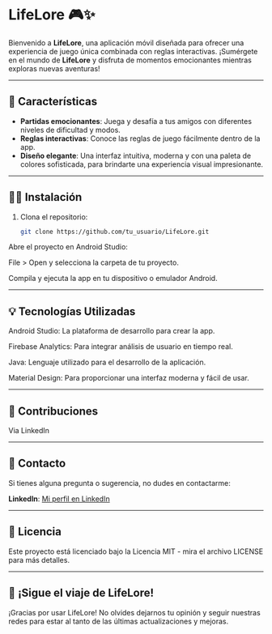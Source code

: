 # LifeLore 🎮✨

Bienvenido a **LifeLore**, una aplicación móvil diseñada para ofrecer una experiencia de juego única combinada con reglas interactivas. ¡Sumérgete en el mundo de **LifeLore** y disfruta de momentos emocionantes mientras exploras nuevas aventuras!

---

## 🚀 **Características**

- **Partidas emocionantes**: Juega y desafía a tus amigos con diferentes niveles de dificultad y modos.
- **Reglas interactivas**: Conoce las reglas de juego fácilmente dentro de la app.
- **Diseño elegante**: Una interfaz intuitiva, moderna y con una paleta de colores sofisticada, para brindarte una experiencia visual impresionante.

---

## 🧑‍💻 **Instalación** 

1. Clona el repositorio:
   ```bash
   git clone https://github.com/tu_usuario/LifeLore.git
Abre el proyecto en Android Studio:

File > Open y selecciona la carpeta de tu proyecto.

Compila y ejecuta la app en tu dispositivo o emulador Android.

---

## 💡 Tecnologías Utilizadas
Android Studio: La plataforma de desarrollo para crear la app.

Firebase Analytics: Para integrar análisis de usuario en tiempo real.

Java: Lenguaje utilizado para el desarrollo de la aplicación.

Material Design: Para proporcionar una interfaz moderna y fácil de usar.

---

## 👥 Contribuciones
Via LinkedIn

---

## 📧 Contacto
Si tienes alguna pregunta o sugerencia, no dudes en contactarme:

**LinkedIn**: [Mi perfil en LinkedIn](https://www.linkedin.com/in/jmleoncarmona/)

---

## 📄 Licencia
Este proyecto está licenciado bajo la Licencia MIT - mira el archivo LICENSE para más detalles.

---

## 💬 ¡Sigue el viaje de LifeLore!
¡Gracias por usar LifeLore! No olvides dejarnos tu opinión y seguir nuestras redes para estar al tanto de las últimas actualizaciones y mejoras.
